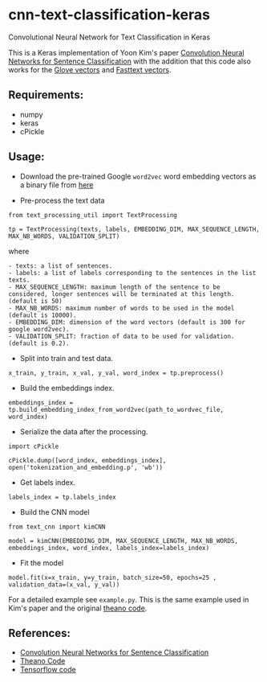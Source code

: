 # cnn-text-classification-keras
Convolutional Neural Network for Text Classification in Keras


This is a Keras implementation of Yoon Kim's paper [Convolution Neural Networks for Sentence Classification](https://arxiv.org/abs/1408.5882) with the addition that this code also works for the [Glove vectors](https://nlp.stanford.edu/projects/glove/) and [Fasttext vectors](https://github.com/facebookresearch/fastText).

## Requirements:
- numpy
- keras
- cPickle


## Usage:
- Download the pre-trained Google `word2vec` word embedding vectors as a binary file from [here](https://code.google.com/p/word2vec/)


- Pre-process the text data
```
from text_processing_util import TextProcessing

tp = TextProcessing(texts, labels, EMBEDDING_DIM, MAX_SEQUENCE_LENGTH, MAX_NB_WORDS, VALIDATION_SPLIT)
```
where

	- texts: a list of sentences.
	- labels: a list of labels corresponding to the sentences in the list texts.
	- MAX_SEQUENCE_LENGTH: maximum length of the sentence to be considered, longer sentences will be terminated at this length.(default is 50)
	- MAX_NB_WORDS: maximum number of words to be used in the model (default is 10000).
	- EMBEDDING_DIM: dimension of the word vectors (default is 300 for google word2vec).
	- VALIDATION_SPLIT: fraction of data to be used for validation. (default is 0.2).

- Split into train and test data.
```
x_train, y_train, x_val, y_val, word_index = tp.preprocess()
```

- Build the embeddings index.
```
embeddings_index = tp.build_embedding_index_from_word2vec(path_to_wordvec_file, word_index)
```

- Serialize the data after the processing.
```
import cPickle

cPickle.dump([word_index, embeddings_index], open('tokenization_and_embedding.p', 'wb'))
```

- Get labels index.
```
labels_index = tp.labels_index
```

- Build the CNN model
```
from text_cnn import kimCNN

model = kimCNN(EMBEDDING_DIM, MAX_SEQUENCE_LENGTH, MAX_NB_WORDS, embeddings_index, word_index, labels_index=labels_index)
```

- Fit the model
```
model.fit(x=x_train, y=y_train, batch_size=50, epochs=25 , validation_data=(x_val, y_val))
```

For a detailed example see `example.py`. This is the same example used in Kim's paper and the original [theano code](https://github.com/yoonkim/CNN_sentence).


## References:
- [Convolution Neural Networks for Sentence Classification](https://arxiv.org/abs/1408.5882)
- [Theano Code](https://github.com/yoonkim/CNN_sentence)
- [Tensorflow code](https://github.com/dennybritz/cnn-text-classification-tf)